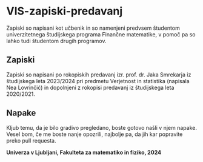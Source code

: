 # VIS-zapiski-predavanj
Zapiski so napisani kot učbenik in so namenjeni predvsem študentom univerzitetnega študijskega programa Finančne matematike, v pomoč pa so lahko tudi študentom drugih programov. 

## Zapiski

Zapiski so napisani po rokopiskih predavanj izr. prof. dr. Jaka Smrekarja iz študijskega leta 2023/2024 pri predmetu Verjetnost in statistika (napisala Nea Lovrinčić) in dopolnjeni z rokopisi predavanj iz študijskega leta 2020/2021. 

## Napake

Kljub temu, da je bilo gradivo pregledano, boste gotovo našli v njem napake. Vesel bom, če me boste nanje opozrili, najbolje pa, da jih kar popravite preko pull requesta. 


**Univerza v Ljubljani, Fakulteta za matematiko in fiziko, 2024**
